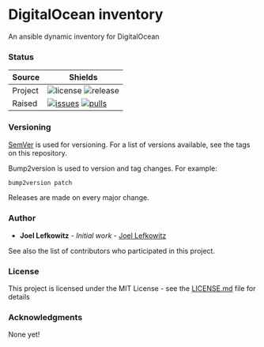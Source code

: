 # DigitalOcean inventory

An ansible dynamic inventory for DigitalOcean

### Status

| Source     | Shields                                                        |
| ---------- | -------------------------------------------------------------- |
| Project    | ![license][license] ![release][release]                        |
| Raised     | [![issues][issues]][issues_link] [![pulls][pulls]][pulls_link] |


### Versioning

[SemVer](http://semver.org/) is used for versioning. For a list of versions available, see the tags on this repository.

Bump2version is used to version and tag changes.
For example:

```bash
bump2version patch
```

Releases are made on every major change.

### Author

- **Joel Lefkowitz** - _Initial work_ - [Joel Lefkowitz](https://github.com/JoelLefkowitz)

See also the list of contributors who participated in this project.

### License

This project is licensed under the MIT License - see the [LICENSE.md](LICENSE.md) file for details

### Acknowledgments

None yet!

<!--- Table links --->

[license]: https://img.shields.io/github/license/joellefkowitz/digitalocean-inventory
[release]: https://img.shields.io/github/v/tag/joellefkowitz/digitalocean-inventory
[issues]: https://img.shields.io/github/issues/joellefkowitz/digitalocean-inventory "Issues"
[issues_link]: https://github.com/JoelLefkowitz/digitalocean-inventory/issues
[pulls]: https://img.shields.io/github/issues-pr/joellefkowitz/digitalocean-inventory "Pull requests"
[pulls_link]: https://github.com/JoelLefkowitz/digitalocean-inventory/pulls
